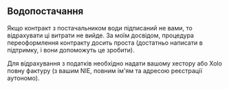 ## Водопостачання

Якщо контракт з постачальником води підписаний не вами, то відрахувати ці витрати не вийде. За моїм досвідом, процедура
переоформлення контракту досить проста (достатньо написати в підтримку, і вони допоможуть це зробити).

Для відрахування з податків необхідно надати вашому хестору або Xolo повну фактуру (з вашим NIE, повним ім'ям та адресою
реєстрації аутономо).
